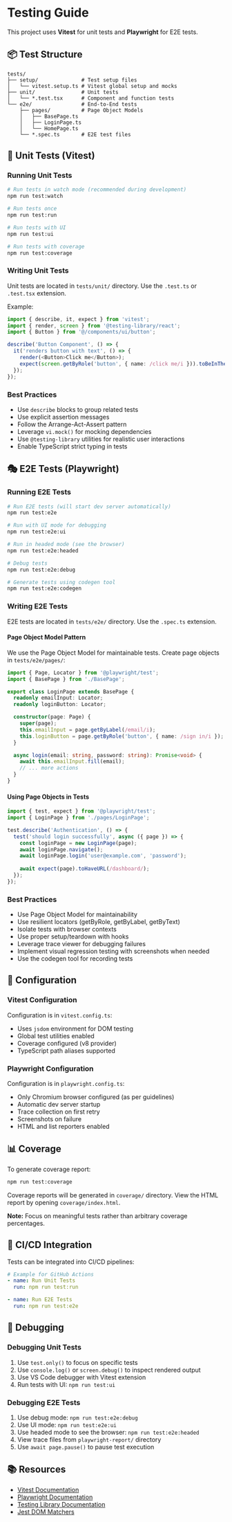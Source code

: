 # Testing Guide

This project uses **Vitest** for unit tests and **Playwright** for E2E tests.

## 📦 Test Structure

```
tests/
├── setup/              # Test setup files
│   └── vitest.setup.ts # Vitest global setup and mocks
├── unit/               # Unit tests
│   └── *.test.tsx      # Component and function tests
└── e2e/                # End-to-End tests
    ├── pages/          # Page Object Models
    │   ├── BasePage.ts
    │   ├── LoginPage.ts
    │   └── HomePage.ts
    └── *.spec.ts       # E2E test files
```

## 🧪 Unit Tests (Vitest)

### Running Unit Tests

```bash
# Run tests in watch mode (recommended during development)
npm run test:watch

# Run tests once
npm run test:run

# Run tests with UI
npm run test:ui

# Run tests with coverage
npm run test:coverage
```

### Writing Unit Tests

Unit tests are located in `tests/unit/` directory. Use the `.test.ts` or `.test.tsx` extension.

Example:
```typescript
import { describe, it, expect } from 'vitest';
import { render, screen } from '@testing-library/react';
import { Button } from '@/components/ui/button';

describe('Button Component', () => {
  it('renders button with text', () => {
    render(<Button>Click me</Button>);
    expect(screen.getByRole('button', { name: /click me/i })).toBeInTheDocument();
  });
});
```

### Best Practices

- Use `describe` blocks to group related tests
- Use explicit assertion messages
- Follow the Arrange-Act-Assert pattern
- Leverage `vi.mock()` for mocking dependencies
- Use `@testing-library` utilities for realistic user interactions
- Enable TypeScript strict typing in tests

## 🎭 E2E Tests (Playwright)

### Running E2E Tests

```bash
# Run E2E tests (will start dev server automatically)
npm run test:e2e

# Run with UI mode for debugging
npm run test:e2e:ui

# Run in headed mode (see the browser)
npm run test:e2e:headed

# Debug tests
npm run test:e2e:debug

# Generate tests using codegen tool
npm run test:e2e:codegen
```

### Writing E2E Tests

E2E tests are located in `tests/e2e/` directory. Use the `.spec.ts` extension.

#### Page Object Model Pattern

We use the Page Object Model for maintainable tests. Create page objects in `tests/e2e/pages/`:

```typescript
import { Page, Locator } from '@playwright/test';
import { BasePage } from './BasePage';

export class LoginPage extends BasePage {
  readonly emailInput: Locator;
  readonly loginButton: Locator;

  constructor(page: Page) {
    super(page);
    this.emailInput = page.getByLabel(/email/i);
    this.loginButton = page.getByRole('button', { name: /sign in/i });
  }

  async login(email: string, password: string): Promise<void> {
    await this.emailInput.fill(email);
    // ... more actions
  }
}
```

#### Using Page Objects in Tests

```typescript
import { test, expect } from '@playwright/test';
import { LoginPage } from './pages/LoginPage';

test.describe('Authentication', () => {
  test('should login successfully', async ({ page }) => {
    const loginPage = new LoginPage(page);
    await loginPage.navigate();
    await loginPage.login('user@example.com', 'password');
    
    await expect(page).toHaveURL(/dashboard/);
  });
});
```

### Best Practices

- Use Page Object Model for maintainability
- Use resilient locators (getByRole, getByLabel, getByText)
- Isolate tests with browser contexts
- Use proper setup/teardown with hooks
- Leverage trace viewer for debugging failures
- Implement visual regression testing with screenshots when needed
- Use the codegen tool for recording tests

## 🔧 Configuration

### Vitest Configuration

Configuration is in `vitest.config.ts`:
- Uses `jsdom` environment for DOM testing
- Global test utilities enabled
- Coverage configured (v8 provider)
- TypeScript path aliases supported

### Playwright Configuration

Configuration is in `playwright.config.ts`:
- Only Chromium browser configured (as per guidelines)
- Automatic dev server startup
- Trace collection on first retry
- Screenshots on failure
- HTML and list reporters enabled

## 📊 Coverage

To generate coverage report:

```bash
npm run test:coverage
```

Coverage reports will be generated in `coverage/` directory. View the HTML report by opening `coverage/index.html`.

**Note:** Focus on meaningful tests rather than arbitrary coverage percentages.

## 🎯 CI/CD Integration

Tests can be integrated into CI/CD pipelines:

```yaml
# Example for GitHub Actions
- name: Run Unit Tests
  run: npm run test:run

- name: Run E2E Tests
  run: npm run test:e2e
```

## 🐛 Debugging

### Debugging Unit Tests

1. Use `test.only()` to focus on specific tests
2. Use `console.log()` or `screen.debug()` to inspect rendered output
3. Use VS Code debugger with Vitest extension
4. Run tests with UI: `npm run test:ui`

### Debugging E2E Tests

1. Use debug mode: `npm run test:e2e:debug`
2. Use UI mode: `npm run test:e2e:ui`
3. Use headed mode to see the browser: `npm run test:e2e:headed`
4. View trace files from `playwright-report/` directory
5. Use `await page.pause()` to pause test execution

## 📚 Resources

- [Vitest Documentation](https://vitest.dev/)
- [Playwright Documentation](https://playwright.dev/)
- [Testing Library Documentation](https://testing-library.com/)
- [Jest DOM Matchers](https://github.com/testing-library/jest-dom)

